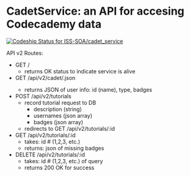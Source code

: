 # CadetService: an API for accesing Codecademy data
[ ![Codeship Status for ISS-SOA/cadet_service](https://codeship.com/projects/9ad845e0-5a86-0132-729a-46545b4ba6c4/status)](https://codeship.com/projects/50387)

API v2 Routes:
- GET /
  - returns OK status to indicate service is alive
- GET /api/v2/cadet/<username>.json
  - returns JSON of user info: id (name), type, badges
- POST /api/v2/tutorials
  - record tutorial request to DB
    - description (string)
    - usernames (json array)
    - badges (json array)
  - redirects to GET /api/v2/tutorials/:id
- GET /api/v2/tutorials/:id
  - takes: id # (1,2,3, etc.)
  - returns: json of missing badges
- DELETE /api/v2/tutorials/:id
  - takes: id # (1,2,3, etc.) of query
  - returns 200 OK for success
